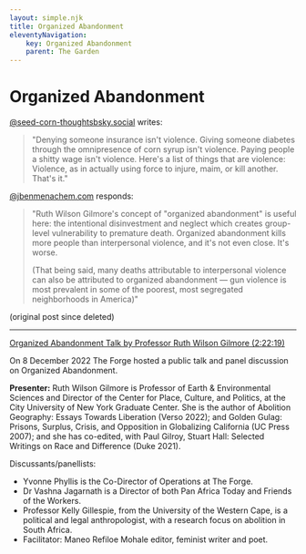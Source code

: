 ```yaml
---
layout: simple.njk
title: Organized Abandonment
eleventyNavigation:
    key: Organized Abandonment
    parent: The Garden
---
```


# Organized Abandonment

[@seed-corn-thoughtsbsky.social](https://bsky.app/profile/seed-corn-thoughts.bsky.social) writes:
<blockquote>"Denying someone insurance isn't violence. Giving someone diabetes through the omnipresence of corn syrup isn't violence. Paying people a shitty wage isn't violence.  Here's a list of things that are violence: Violence, as in actually using force to injure, maim, or kill another. That's it."</blockquote>

[@jbenmenachem.com](https://bsky.app/profile/jbenmenachem.com) responds:
<blockquote>"Ruth Wilson Gilmore's concept of "organized abandonment" is useful here: the intentional disinvestment and neglect which creates group-level vulnerability to premature death. Organized abandonment kills more people than interpersonal violence, and it's not even close. It's worse.

(That being said, many deaths attributable to interpersonal violence can also be attributed to organized abandonment — gun violence is most prevalent in some of the poorest, most segregated neighborhoods in America)"</blockquote>

(original post since deleted)

---

[Organized Abandonment Talk by Professor Ruth Wilson Gilmore (2:22:19)](https://www.youtube.com/watch?v=s-A5G0B8AAs)

On 8 December 2022 The Forge hosted a public talk and panel discussion on Organized Abandonment. 

**Presenter:** Ruth Wilson Gilmore is Professor of Earth & Environmental Sciences and Director of the Center for Place, Culture, and Politics, at the City University of New York Graduate Center. She is the author of Abolition Geography: Essays Towards Liberation (Verso 2022); and Golden Gulag: Prisons, Surplus, Crisis, and Opposition in Globalizing California (UC Press 2007); and she has co-edited, with Paul Gilroy, Stuart Hall: Selected Writings on Race and Difference (Duke 2021). 

Discussants/panellists: 
- Yvonne Phyllis is the Co-Director of Operations at The Forge.
- Dr Vashna Jagarnath is a Director of both Pan Africa Today and Friends of the Workers.
- Professor Kelly Gillespie, from the University of the Western Cape, is a political and legal anthropologist, with a research focus on abolition in South Africa.
- Facilitator: Maneo Refiloe Mohale editor, feminist writer and poet.